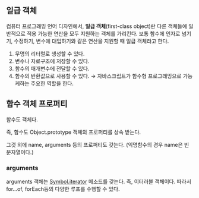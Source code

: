 ## 일급 객체

컴퓨터 프로그래밍 언어 디자인에서, **일급 객체**(first-class object)란 다른 객체들에 일반적으로 적용 가능한 연산을 모두 지원하는 객체를 가리킨다. 보통 함수에 인자로 넘기기, 수정하기, 변수에 대입하기와 같은 연산을 지원할 때 일급 객체라고 한다.

1. 무명의 리터럴로 생성할 수 있다.
2. 변수나 자료구조에 저장할 수 있다.
3. 함수의 매개변수에 전달할 수 있다.
4. 함수의 반환값으로 사용할 수 있다. → 자바스크립트가 함수형 프로그래밍으로 가능케하는 주요한 역할을 한다.

## 함수 객체 프로퍼티

함수도 객체다.

즉, 함수도 Object.prototype 객체의 프로퍼티를 상속 받는다. 

그것 외에 name, arguments 등의 프로퍼티도 갖는다. (익명함수의 경우 name은 빈 문자열이다.)

### arguments

arguments 객체는 [Symbol.iterator]() 메소드를 갖는다. 즉, 이터러블 객체이다. 따라서 for…of, forEach등의 다양한 루프를 수행할 수 있다.
